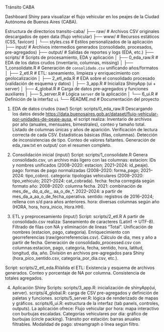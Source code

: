 Tránsito CABA

Dashboard Shiny para visualizar el flujo vehicular en los peajes de la Ciudad Autónoma de Buenos Aires (CABA).

Estructura de directorios
transito-caba/
├── raw/                    # Archivos CSV originales descargados de open data (flujo vehicular)
├── www/                    # Recursos estáticos (CSS, favicon)
│   └── styles.css          # Estilos personalizados de la aplicación
├── input/                  # Archivos intermedios generados (consolidado, procesados, pre-agregados)
├── output/                 # Salidas de reportes y logs (EDA, etc.)
├── scripts/                # Scripts de procesamiento, EDA y aplicación
│   ├── 0_eda_raw.R         # EDA de los datos crudos (inventario, columnas, missing)
│   ├── 1_consolidate.R     # Generación de `consolidado.csv` unificando años/formatos
│   ├── 2_etl.R             # ETL: saneamiento, limpieza y enriquecimiento con geolocalización
│   ├── 2_etl_eda.R         # EDA sobre el consolidado procesado (validación de esquema y datos)
│   ├── 3_app.R             # Inicializa ShinyApp (ui + server)
│   ├── 4_global.R          # Carga de datos pre-agregados y funciones auxiliares
│   ├── 5_server.R          # Lógica `server` de la aplicación
│   └── 6_ui.R              # Definición de la interfaz `ui`
└── README.md               # Documentación del proyecto

1. EDA de datos crudos (raw/)
Script: scripts/0_eda_raw.R
Descargando los datos desde https://data.buenosaires.gob.ar/dataset/flujo-vehicular-por-unidades-de-peaje-ausa,
el script realiza:
Inventario de archivos por año (anuales, mensuales, bimestrales), conteo y tamaño total.
Listado de columnas únicas y años de aparición.
Verificación de lectura correcta de cada CSV.
Estadísticas básicas (filas, columnas).
Detección de inconsistencias de tipo.
Conteo de valores faltantes.
Generación de eda_raw.txt en output/ con el resumen completo.

3. Consolidación inicial (input/)
Script: scripts/1_consolidate.R
Genera consolidado.csv, un archivo más ligero con las columnas:
estacion: IDs y nombres unificados (2008–2020: estacion; 2021–2024: id_peaje).
pago: formas de pago normalizadas (2008–2020: forma_pago; 2021–2024: tipo_cobro).
categoria: tipologías vehiculares (2008–2020: tipo_vehiculo; 2021–2024: cat_cobrada).
fecha: fecha corregida según formato año:
2008–2020: columna fecha.
2021: combinación de mes_de_*, da_a_de_*, aa_o_de_*.
2022–2024: a partir de mes_da_a_aa_o_de_fecha_operativa.
sentido: registros de 2016–2024; rellena con s/d para años anteriores.
hora: diversas columnas según año (HORA, hora, hora_inicio, Hora.HH).

4. ETL y preprocesamiento (input/)
Script: scripts/2_etl.R
A partir de consolidado.csv realiza:
Saneamiento de caracteres (Latin1 → UTF-8).
Filtrado de filas con NA y eliminación de líneas “Total”.
Unificación de nombres (estacion, pago, categoria).
Enriquecimiento con georreferencias (raw/georreferencias.csv).
Cálculo de dia, mes y año a partir de fecha.
Generación de consolidado_processed.csv con columnas:estacion, pago, categoria, fecha, sentido, hora, latitud, longitud, dia, año.
División en archivos pre-agregados para Shiny (hora_pico_sentido.csv, categoria_por_dia.csv, etc.).

Script: scripts/2_etl_eda.RValida el ETL:
Existencia y esquema de archivos generados.
Conteo y porcentaje de NA por columna.
Consistencia de totales agregados.

4. Aplicación Shiny
Scripts:
scripts/3_app.R: inicialización de shinyApp(ui, server).
scripts/4_global.R: carga de CSV pre-agregados y definición de paletas y funciones.
scripts/5_server.R: lógica de renderizado de mapas y gráficos.
scripts/6_ui.R: estructura de la interfaz (tab panels, controles, outputs).
La aplicación ofrece:
Flujo vehicular por hora: mapa interactivo con burbujas escaladas.
Categorías vehiculares por día: gráfico de burbujas (circle packing).
Tránsito por estación: barras anuales filtrables.
Modalidad de pago: streamgraph o línea según filtro.

